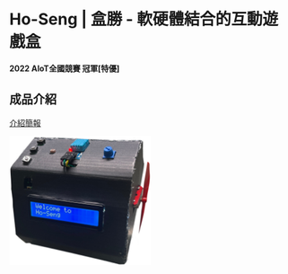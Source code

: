 # Ho-Seng | 盒勝 - 軟硬體結合的互動遊戲盒
**2022 AIoT全國競賽 冠軍[特優]**

## 成品介紹
[介紹簡報](https://docs.google.com/presentation/d/12Sf9yxzikTa4WztWTbM1-6g69gYh_H_l/edit?usp=sharing&ouid=115516448153097254998&rtpof=true&sd=true)

<img src="box_cut_Outline.png" width="50%"/>
